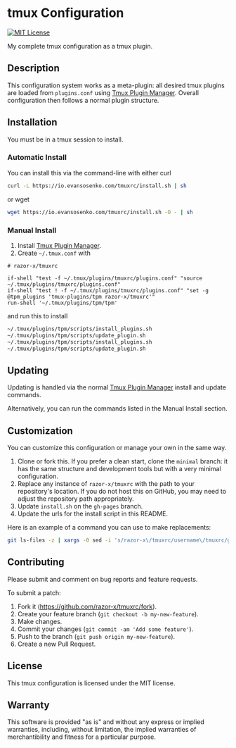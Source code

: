 # tmux Configuration

[![MIT License](https://img.shields.io/badge/license-MIT-red.svg)](./LICENSE.txt)

My complete tmux configuration as a tmux plugin.

## Description

This configuration system works as a meta-plugin:
all desired tmux plugins are loaded from `plugins.conf` using
[Tmux Plugin Manager].
Overall configuration then follows a normal plugin structure.

[Tmux Plugin Manager]: https://github.com/tmux-plugins/tpm

## Installation

You must be in a tmux session to install.

### Automatic Install

You can install this via the command-line with either curl

````bash
curl -L https://io.evansosenko.com/tmuxrc/install.sh | sh
````

or wget

````bash
wget https://io.evansosenko.com/tmuxrc/install.sh -O - | sh
````

### Manual Install

1. Install [Tmux Plugin Manager].
2. Create `~/.tmux.conf` with

````tmux
# razor-x/tmuxrc

if-shell "test -f ~/.tmux/plugins/tmuxrc/plugins.conf" "source ~/.tmux/plugins/tmuxrc/plugins.conf"
if-shell "test ! -f ~/.tmux/plugins/tmuxrc/plugins.conf" "set -g @tpm_plugins 'tmux-plugins/tpm razor-x/tmuxrc'"
run-shell '~/.tmux/plugins/tpm/tpm'
````

and run this to install

````bash
~/.tmux/plugins/tpm/scripts/install_plugins.sh
~/.tmux/plugins/tpm/scripts/update_plugin.sh
~/.tmux/plugins/tpm/scripts/install_plugins.sh
~/.tmux/plugins/tpm/scripts/update_plugin.sh
````

## Updating

Updating is handled via the normal [Tmux Plugin Manager]
install and update commands.

Alternatively, you can run the commands listed in the Manual Install section.

## Customization

You can customize this configuration or manage your own in the same way.

1. Clone or fork this.
   If you prefer a clean start, clone the `minimal` branch:
   it has the same structure and development tools but with
   a very minimal configuration.
2. Replace any instance of `razor-x/tmuxrc`
   with the path to your repository's location.
   If you do not host this on GitHub,
   you may need to adjust the repository path appropriately.
3. Update `install.sh` on the `gh-pages` branch.
4. Update the urls for the install script in this README.

Here is an example of a command you can use to make replacements:

````bash
git ls-files -z | xargs -0 sed -i 's/razor-x\/tmuxrc/username\/tmuxrc/g'
````

## Contributing

Please submit and comment on bug reports and feature requests.

To submit a patch:

1. Fork it (https://github.com/razor-x/tmuxrc/fork).
2. Create your feature branch (`git checkout -b my-new-feature`).
3. Make changes.
4. Commit your changes (`git commit -am 'Add some feature'`).
5. Push to the branch (`git push origin my-new-feature`).
6. Create a new Pull Request.

## License

This tmux configuration is licensed under the MIT license.

## Warranty

This software is provided "as is" and without any express or
implied warranties, including, without limitation, the implied
warranties of merchantibility and fitness for a particular
purpose.
